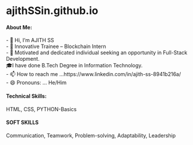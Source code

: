 # ajithSSin.github.io
<h4>About Me:</h4>
- 👋 Hi, I’m AJITH SS
<br>
- 👀 Innovative Trainee – Blockchain Intern
<br>
- 🌱 Motivated and dedicated individual seeking an opportunity in Full-Stack Development.
<br>
🎓I have done B.Tech Degree in Information Technology.
<br> 
-  📫 How to reach me ...https://www.linkedin.com/in/ajith-ss-8941b216a/
<br>
- 😄 Pronouns: ... He/Him

<h4>Technical Skills:</h4>
HTML, CSS, PYTHON-Basics

<h4>SOFT SKILLS</h4>
Communication, Teamwork, Problem-solving, Adaptability, Leadership




